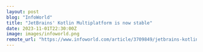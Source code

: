 ```yaml
---
layout: post
blog: "InfoWorld"
title: "JetBrains' Kotlin Multiplatform is now stable"
date: 2023-11-01T22:30:00Z
image: images/infoworld.png
remote_url: "https://www.infoworld.com/article/3709849/jetbrains-kotlin-multiplatform-is-now-stable.html#tk.rss_applicationdevelopment"
---
```

